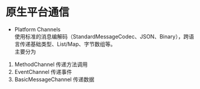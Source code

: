 # 原生平台通信  
- Platform Channels  
使用标准的消息编解码（StandardMessageCodec、JSON、Binary），跨语言传递基础类型、List/Map、字节数组等。  
主要分为  
1. MethodChannel  传递方法调用
2. EventChannel 传递事件  
3. BasicMessageChannel 传递数据  

